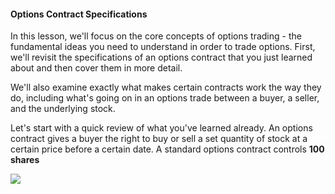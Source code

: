 #### Options Contract Specifications

In this lesson, we'll focus on the core concepts of options trading - the fundamental ideas you need to understand in order to trade options. First, we'll revisit the specifications of an options contract that you just learned about and then cover them in more detail.

We'll also examine exactly what makes certain contracts work the way they do, including what's going on in an options trade between a buyer, a seller, and the underlying stock. 

Let's start with a quick review of what you've learned already. An options contract gives a buyer the right to buy or sell a set quantity of stock at a certain price before a certain date. A standard options contract controls <b>100 shares</b> 

![](https://education.ameritrade.com/content/cms/images/BDTO_Lesson_2.10.01.jpg)
<!--stackedit_data:
eyJoaXN0b3J5IjpbMzEyMjU3NzkzXX0=
-->